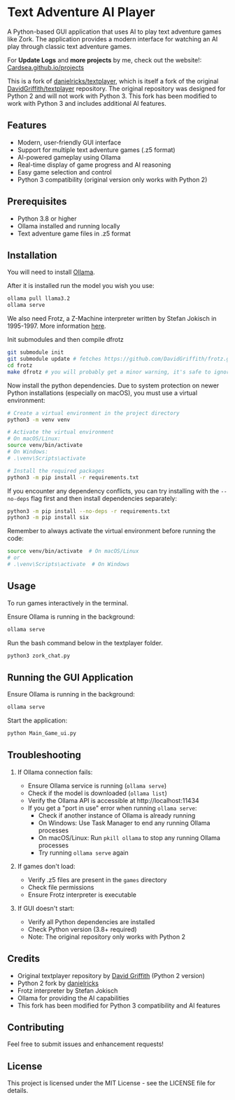 # Text Adventure AI Player

A Python-based GUI application that uses AI to play text adventure games like Zork. The application provides a modern interface for watching an AI play through classic text adventure games.

For **Update Logs** and **more projects** by me, check out the website!: [Cardsea.github.io/projects](https://Cardsea.github.io/projects)

This is a fork of [danielricks/textplayer](https://github.com/danielricks/textplayer), which is itself a fork of the original [DavidGriffith/textplayer](https://github.com/DavidGriffith/textplayer) repository. The original repository was designed for Python 2 and will not work with Python 3. This fork has been modified to work with Python 3 and includes additional AI features.

## Features

- Modern, user-friendly GUI interface
- Support for multiple text adventure games (.z5 format)
- AI-powered gameplay using Ollama
- Real-time display of game progress and AI reasoning
- Easy game selection and control
- Python 3 compatibility (original version only works with Python 2)

## Prerequisites

- Python 3.8 or higher
- Ollama installed and running locally
- Text adventure game files in .z5 format

## Installation

You will need to install [Ollama](https://ollama.com/download).

After it is installed run the model you wish you use:

```bash
ollama pull llama3.2
ollama serve
```

We also need Frotz, a Z-Machine interpreter written by Stefan Jokisch in 1995-1997. More information [here](http://frotz.sourceforge.net/).

Init submodules and then compile dfrotz

```bash
git submodule init
git submodule update # fetches https://github.com/DavidGriffith/frotz.git
cd frotz
make dfrotz # you will probably get a minor warning, it's safe to ignore.
```

Now install the python dependencies. Due to system protection on newer Python installations (especially on macOS), you must use a virtual environment:

```bash
# Create a virtual environment in the project directory
python3 -m venv venv

# Activate the virtual environment
# On macOS/Linux:
source venv/bin/activate
# On Windows:
# .\venv\Scripts\activate

# Install the required packages
python3 -m pip install -r requirements.txt
```

If you encounter any dependency conflicts, you can try installing with the `--no-deps` flag first and then install dependencies separately:

```bash
python3 -m pip install --no-deps -r requirements.txt
python3 -m pip install six
```

Remember to always activate the virtual environment before running the code:
```bash
source venv/bin/activate  # On macOS/Linux
# or
# .\venv\Scripts\activate  # On Windows
```

## Usage

To run games interactively in the terminal.

Ensure Ollama is running in the background:
```bash
ollama serve
```

Run the bash command below in the textplayer folder.

```bash
python3 zork_chat.py
```

## Running the GUI Application

Ensure Ollama is running in the background:
```bash
ollama serve
```

Start the application:
```bash
python Main_Game_ui.py
```

## Troubleshooting

1. If Ollama connection fails:
   - Ensure Ollama service is running (`ollama serve`)
   - Check if the model is downloaded (`ollama list`)
   - Verify the Ollama API is accessible at http://localhost:11434
   - If you get a "port in use" error when running `ollama serve`:
     - Check if another instance of Ollama is already running
     - On Windows: Use Task Manager to end any running Ollama processes
     - On macOS/Linux: Run `pkill ollama` to stop any running Ollama processes
     - Try running `ollama serve` again

2. If games don't load:
   - Verify .z5 files are present in the `games` directory
   - Check file permissions
   - Ensure Frotz interpreter is executable

3. If GUI doesn't start:
   - Verify all Python dependencies are installed
   - Check Python version (3.8+ required)
   - Note: The original repository only works with Python 2

## Credits

- Original textplayer repository by [David Griffith](https://github.com/DavidGriffith/textplayer) (Python 2 version)
- Python 2 fork by [danielricks](https://github.com/danielricks/textplayer)
- Frotz interpreter by Stefan Jokisch
- Ollama for providing the AI capabilities
- This fork has been modified for Python 3 compatibility and AI features

## Contributing

Feel free to submit issues and enhancement requests!

## License

This project is licensed under the MIT License - see the LICENSE file for details.
